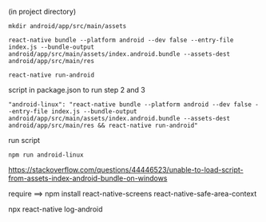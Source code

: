 (in project directory)

```
mkdir android/app/src/main/assets
```

```
react-native bundle --platform android --dev false --entry-file index.js --bundle-output android/app/src/main/assets/index.android.bundle --assets-dest android/app/src/main/res
```

```
react-native run-android
```

script in package.json to run step 2 and 3

```
"android-linux": "react-native bundle --platform android --dev false --entry-file index.js --bundle-output android/app/src/main/assets/index.android.bundle --assets-dest android/app/src/main/res && react-native run-android"
```

run script

```
npm run android-linux
```

https://stackoverflow.com/questions/44446523/unable-to-load-script-from-assets-index-android-bundle-on-windows

require ==> npm install react-native-screens react-native-safe-area-context

npx react-native log-android
